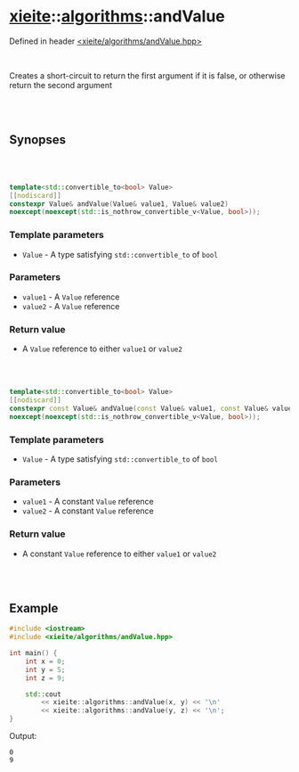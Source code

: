 # [xieite](../xieite.md)::[algorithms](../algorithms.md)::andValue
Defined in header [<xieite/algorithms/andValue.hpp>](../../include/xieite/algorithms/andValue.hpp)

<br/>

Creates a short-circuit to return the first argument if it is false, or otherwise return the second argument

<br/><br/>

## Synopses

<br/><br/>

```cpp
template<std::convertible_to<bool> Value>
[[nodiscard]]
constexpr Value& andValue(Value& value1, Value& value2)
noexcept(noexcept(std::is_nothrow_convertible_v<Value, bool>));
```
### Template parameters
- `Value` - A type satisfying `std::convertible_to` of `bool`
### Parameters
- `value1` - A `Value` reference
- `value2` - A `Value` reference
### Return value
- A `Value` reference to either `value1` or `value2`

<br/><br/>

```cpp
template<std::convertible_to<bool> Value>
[[nodiscard]]
constexpr const Value& andValue(const Value& value1, const Value& value2)
noexcept(noexcept(std::is_nothrow_convertible_v<Value, bool>));
```
### Template parameters
- `Value` - A type satisfying `std::convertible_to` of `bool`
### Parameters
- `value1` - A constant `Value` reference
- `value2` - A constant `Value` reference
### Return value
- A constant `Value` reference to either `value1` or `value2`

<br/><br/>

## Example
```cpp
#include <iostream>
#include <xieite/algorithms/andValue.hpp>

int main() {
	int x = 0;
	int y = 5;
	int z = 9;

	std::cout
		<< xieite::algorithms::andValue(x, y) << '\n'
		<< xieite::algorithms::andValue(y, z) << '\n';
}
```
Output:
```
0
9
```
